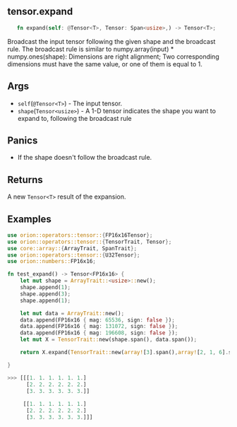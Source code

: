 ## tensor.expand

```rust 
   fn expand(self: @Tensor<T>, Tensor: Span<usize>,) -> Tensor<T>;
```

Broadcast the input tensor following the given shape and the broadcast rule. The broadcast rule is similar to numpy.array(input) * numpy.ones(shape): Dimensions are right alignment; Two corresponding dimensions must have the same value, or one of them is equal to 1.

## Args

* `self`(`@Tensor<T>`) - The input tensor.
* `shape`(`Tensor<usize>`) - A 1-D tensor indicates the shape you want to expand to, following the broadcast rule

## Panics 

* If the shape doesn't follow the broadcast rule.

## Returns

A new `Tensor<T>` result of the expansion.

## Examples

```rust
use orion::operators::tensor::{FP16x16Tensor};
use orion::operators::tensor::{TensorTrait, Tensor};
use core::array::{ArrayTrait, SpanTrait};
use orion::operators::tensor::{U32Tensor};
use orion::numbers::FP16x16;

fn test_expand() -> Tensor<FP16x16> {
    let mut shape = ArrayTrait::<usize>::new();
    shape.append(1);
    shape.append(3);
    shape.append(1);

    let mut data = ArrayTrait::new();
    data.append(FP16x16 { mag: 65536, sign: false });
    data.append(FP16x16 { mag: 131072, sign: false });
    data.append(FP16x16 { mag: 196608, sign: false });
    let mut X = TensorTrait::new(shape.span(), data.span());

    return X.expand(TensorTrait::new(array![3].span(),array![2, 1, 6].span()));

}

>>> [[[1. 1. 1. 1. 1. 1.]
      [2. 2. 2. 2. 2. 2.]
      [3. 3. 3. 3. 3. 3.]]
    
     [[1. 1. 1. 1. 1. 1.]
      [2. 2. 2. 2. 2. 2.]
      [3. 3. 3. 3. 3. 3.]]]
```

